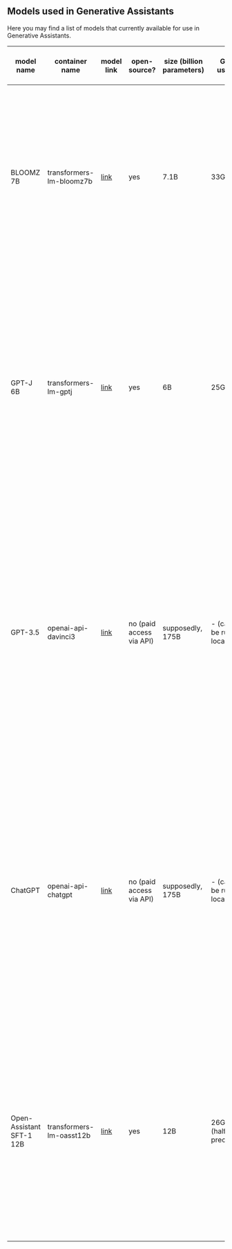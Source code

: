 ## Models used in Generative Assistants

Here you may find a list of models that currently available for use in Generative Assistants.

| model name               | container name           | model link                                                          | open-source?             | size (billion parameters) | GPU usage                 | max tokens (prompt + response) | description                                                                                                                                                                                                                                                                                                                                                                          |
|--------------------------|--------------------------|---------------------------------------------------------------------|--------------------------|---------------------------|---------------------------|--------------------------------|--------------------------------------------------------------------------------------------------------------------------------------------------------------------------------------------------------------------------------------------------------------------------------------------------------------------------------------------------------------------------------------|
| BLOOMZ 7B                | transformers-lm-bloomz7b | [link](https://huggingface.co/bigscience/bloomz-7b1)                | yes                      | 7.1B                      | 33GB                      | 2,048 tokens                   | An open-source multilingual instruction-based large language model (46 languages). For more details, refer to [HuggingFace Model Page](https://huggingface.co/bigscience/bloomz-7b1). <br> **NB: free of charge.** This model is up and running on our servers and can be used for free.                                                                                             |
| GPT-J 6B                 | transformers-lm-gptj     | [link](https://huggingface.co/EleutherAI/gpt-j-6b)                  | yes                      | 6B                        | 25GB                      | 2,048 tokens                   | An open-source English-only large language model which is NOT fine-tuned for instruction following and NOT capable of code generation.  For more details, refer to [HuggingFace Model Page](https://huggingface.co/EleutherAI/gpt-j-6b). <br> **NB: free of charge.** This model is up and running on our servers and can be used for free.                                          |
| GPT-3.5                  | openai-api-davinci3      | [link](https://platform.openai.com/docs/models/gpt-3-5)             | no (paid access via API) | supposedly, 175B          | - (cannot be run locally) | 4,097 tokens                   | A multulingual instruction-based large language model which is capable of code generation. Unlike ChatGPT, not optimised for chat. For more details, refer to [OpenAI website](https://platform.openai.com/docs/models/gpt-3-5). <br> **NB: paid.** You must provide your OpenAI API key to use the model. Your OpenAI account will be charged according to your usage.              |
| ChatGPT                  | openai-api-chatgpt       | [link](https://platform.openai.com/docs/models/gpt-3-5)             | no (paid access via API) | supposedly, 175B          | - (cannot be run locally) | 4,096 tokens                   | Based on gpt-3.5-turbo -- the most capable of the entire GPT-3/GPT-3.5 models family. Optimized for chat. Able to understand and generate code. For more details, refer to [OpenAI website](https://platform.openai.com/docs/models/gpt-3-5). <br> **NB: paid.** You must provide your OpenAI API key to use the model. Your OpenAI account will be charged according to your usage. |
| Open-Assistant SFT-1 12B | transformers-lm-oasst12b | [link](https://huggingface.co/OpenAssistant/oasst-sft-1-pythia-12b) | yes                      | 12B                       | 26GB (half-precision)     | 5,120 tokens                   | An open-source English-only instruction-based large language model which is NOT good at answering math and coding questions. For more details, refer to [HuggingFace Model Page](https://huggingface.co/OpenAssistant/oasst-sft-1-pythia-12b). <br> **NB: free of charge.** This model is up and running on our servers and can be used for free.                                    |
